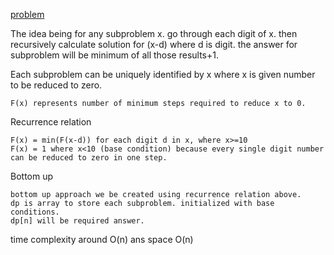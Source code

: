 [problem](https://cses.fi/problemset/task/1637/)

The idea being for any subproblem x. go through each digit of x. then recursively calculate solution for (x-d) where d is digit. the answer for subproblem will be minimum of all those results+1.

Each subproblem can be uniquely identified by x where x is given number to be reduced to zero.

    F(x) represents number of minimum steps required to reduce x to 0.

Recurrence relation

    F(x) = min(F(x-d)) for each digit d in x, where x>=10
    F(x) = 1 where x<10 (base condition) because every single digit number can be reduced to zero in one step.

Bottom up 

    bottom up approach we be created using recurrence relation above. 
    dp is array to store each subproblem. initialized with base conditions.
    dp[n] will be required answer. 

time complexity around O(n) ans space O(n)